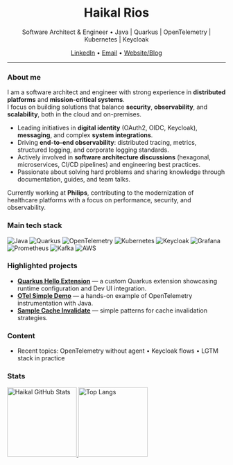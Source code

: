 <h1 align="center">Haikal Rios</h1>
<p align="center">
Software Architect & Engineer • Java | Quarkus | OpenTelemetry | Kubernetes | Keycloak
</p>

<p align="center">
  <a href="https://www.linkedin.com/in/haikalrios">LinkedIn</a> •
  <a href="mailto:eu@haikalrios.com.br">Email</a> •
  <a href="https://haikalrios.com.br">Website/Blog</a>
</p>

---

### About me
I am a software architect and engineer with strong experience in **distributed platforms** and **mission-critical systems**.  
I focus on building solutions that balance **security**, **observability**, and **scalability**, both in the cloud and on-premises.  

- Leading initiatives in **digital identity** (OAuth2, OIDC, Keycloak), **messaging**, and complex **system integrations**.  
- Driving **end-to-end observability**: distributed tracing, metrics, structured logging, and corporate logging standards.  
- Actively involved in **software architecture discussions** (hexagonal, microservices, CI/CD pipelines) and engineering best practices.  
- Passionate about solving hard problems and sharing knowledge through documentation, guides, and team talks.  

Currently working at **Philips**, contributing to the modernization of healthcare platforms with a focus on performance, security, and observability.  

### Main tech stack
<p>
  <img alt="Java" src="https://img.shields.io/badge/Java-17+-informational?logo=openjdk&logoColor=white">
  <img alt="Quarkus" src="https://img.shields.io/badge/Quarkus-arc-blue?logo=quarkus&logoColor=white">
  <img alt="OpenTelemetry" src="https://img.shields.io/badge/OpenTelemetry-traces%20%7C%20metrics%20%7C%20logs-6f42c1">
  <img alt="Kubernetes" src="https://img.shields.io/badge/Kubernetes-ops-326ce5?logo=kubernetes&logoColor=white">
  <img alt="Keycloak" src="https://img.shields.io/badge/Keycloak-IdP-4d4d4d?logo=keycloak&logoColor=white">
  <img alt="Grafana" src="https://img.shields.io/badge/Grafana-dashboards-F46800?logo=grafana&logoColor=white">
  <img alt="Prometheus" src="https://img.shields.io/badge/Prometheus-alerts-E6522C?logo=prometheus&logoColor=white">
  <img alt="Kafka" src="https://img.shields.io/badge/Kafka-streams-231F20?logo=apache-kafka&logoColor=white">
  <img alt="AWS" src="https://img.shields.io/badge/AWS-lambda%20%7C%20s3%20%7C%20ecs-232F3E?logo=amazon-aws&logoColor=white">
</p>

### Highlighted projects
- [**Quarkus Hello Extension**](https://github.com/haikalrios/quarkus-hello-extension) — a custom Quarkus extension showcasing runtime configuration and Dev UI integration.  
- [**OTel Simple Demo**](https://github.com/haikalrios/otel-simple-demo) — a hands-on example of OpenTelemetry instrumentation with Java.  
- [**Sample Cache Invalidate**](https://github.com/haikalrios/sample-cache-invalidate) — simple patterns for cache invalidation strategies.  

### Content
- Recent topics: OpenTelemetry without agent • Keycloak flows • LGTM stack in practice  

### Stats
<p>
  <a href="https://github.com/anuraghazra/github-readme-stats">
    <img
      alt="Haikal GitHub Stats"
      src="https://github-readme-stats.vercel.app/api?username=haikalrios&show_icons=true&theme=tokyonight&count_private=true&include_all_commits=true&cache_seconds=7200"
      height="160">
  </a>
  <a href="https://github.com/anuraghazra/github-readme-stats">
    <img
      alt="Top Langs"
      src="https://github-readme-stats.vercel.app/api/top-langs/?username=haikalrios&layout=compact&langs_count=8&hide=html,css&theme=tokyonight&cache_seconds=7200"
      height="160">
  </a>
</p>
